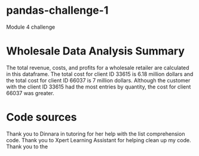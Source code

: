 # pandas-challenge-1
Module 4 challenge

# Wholesale Data Analysis Summary
The total revenue, costs, and profits for a wholesale retailer are calculated in this dataframe. The total cost for client ID 33615 is 6.18 million dollars and the total cost for client ID 66037 is 7 million dollars. Although the customer with the client ID 33615 had the most entries by quantity, the cost for client 66037 was greater.

# Code sources
Thank you to Dinnara in tutoring for her help with the list comprehension code. Thank you to Xpert Learning Assistant for helping clean up my code. Thank you to the